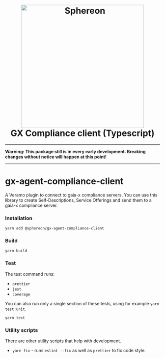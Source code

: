 <!--suppress HtmlDeprecatedAttribute -->
<h1 align="center">
  <br>
  <a href="https://www.sphereon.com"><img src="https://sphereon.com/content/themes/sphereon/assets/img/logo.svg" alt="Sphereon" width="400"></a>
  <br>GX Compliance client (Typescript) 
  <br>
</h1>

---

**Warning: This package still is in every early development. Breaking changes without notice will happen at this point!**

---

# gx-agent-compliance-client

A Veramo plugin to connect to gaia-x compliance servers. You can use this library to create Self-Descriptions, Service Offerings and send them to a gaia-x compliance server.

### Installation

```shell
yarn add @sphereon/gx-agent-compliance-client
```

### Build

```shell
yarn build
```

### Test

The test command runs:

- `prettier`
- `jest`
- `coverage`

You can also run only a single section of these tests, using for example `yarn test:unit`.

```shell
yarn test
```

### Utility scripts

There are other utility scripts that help with development.

- `yarn fix` - runs `eslint --fix` as well as `prettier` to fix code style.
